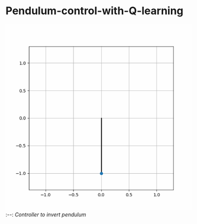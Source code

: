 # Pendulum-control-with-Q-learning

![Alt text](Assets/inversePendulum.gif)
:--:
*Controller to invert pendulum*
